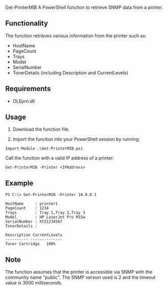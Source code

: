 Get-PrinterMIB
A PowerShell function to retrieve SNMP data from a printer.

## Functionality
The function retrieves various information from the printer such as:

- HostName
- PageCount
- Trays
- Model
- SerialNumber
- TonerDetails (including Description and CurrentLevels)


## Requirements
- OLEprn.dll


## Usage
1. Download the function file.

2. Import the function into your PowerShell session by running:
```
Import-Module .\Get-PrinterMIB.ps1
```
Call the function with a valid IP address of a printer:
```
Get-PrinterMIB -Printer <IPAddress>
```
## Example 
```
PS C:\> Get-PrinterMIB -Printer 10.0.0.1

HostName     : printer1
PageCount    : 1234
Trays        : Tray 1,Tray 2,Tray 3
Model        : HP LaserJet Pro M15w
SerialNumber : XYZ1234567
TonerDetails : 

Description CurrentLevels
---------- --------------
Toner Cartridge   100%
```
## Note
The function assumes that the printer is accessible via SNMP with the community name "public". The SNMP version used is 2 and the timeout value is 3000 milliseconds.
